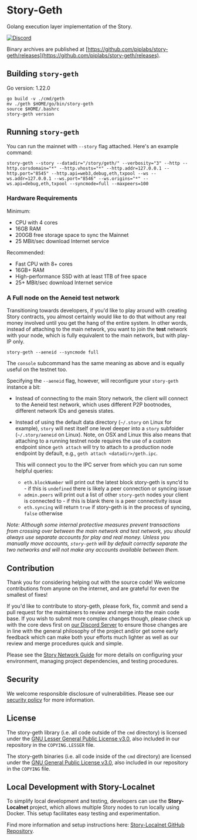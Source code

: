 # Story-Geth

Golang execution layer implementation of the Story.

[![Discord](https://img.shields.io/badge/discord-join%20chat-blue.svg)](https://discord.gg/StoryProtocol )

Binary archives are published at [https://github.com/piplabs/story-geth/releases](https://github.com/piplabs/story-geth/releases).

## Building `story-geth`

Go version: 1.22.0

```shell
go build -v ./cmd/geth
mv ./geth $HOME/go/bin/story-geth
source $HOME/.bashrc
story-geth version
```

## Running `story-geth`

You can run the mainnet with `--story` flag attached. Here's an example command:

```shell
story-geth --story --datadir="/story/geth/" --verbosity="3" --http --http.corsdomain="*" --http.vhosts="*" --http.addr=127.0.0.1 --http.port="8545" --http.api=web3,debug,eth,txpool --ws --ws.addr=127.0.0.1 --ws.port="8546" --ws.origins="*" --ws.api=debug,eth,txpool --syncmode=full --maxpeers=100
```

### Hardware Requirements

Minimum:

* CPU with 4 cores
* 16GB RAM
* 200GB free storage space to sync the Mainnet
* 25 MBit/sec download Internet service

Recommended:

* Fast CPU with 8+ cores
* 16GB+ RAM
* High-performance SSD with at least 1TB of free space
* 25+ MBit/sec download Internet service

### A Full node on the Aeneid test network

Transitioning towards developers, if you'd like to play around with creating Story
contracts, you almost certainly would like to do that without any real money involved until
you get the hang of the entire system. In other words, instead of attaching to the main
network, you want to join the **test** network with your node, which is fully equivalent to
the main network, but with play-IP only.

```shell
story-geth --aeneid --syncmode full
```

The `console` subcommand has the same meaning as above and is equally
useful on the testnet too.

Specifying the `--aeneid` flag, however, will reconfigure your `story-geth` instance a bit:

* Instead of connecting to the main Story network, the client will connect to the Aeneid
   test network, which uses different P2P bootnodes, different network IDs and genesis
   states.
* Instead of using the default data directory (`~/.story` on Linux for example), `story`
   will nest itself one level deeper into a `story` subfolder (`~/.story/aeneid` on
   Linux). Note, on OSX and Linux this also means that attaching to a running testnet node
   requires the use of a custom endpoint since `geth attach` will try to attach to a
   production node endpoint by default, e.g., `geth attach <datadir>/geth.ipc`.

  This will connect you to the IPC server from which you can run some helpful queries:
  * `eth.blockNumber` will print out the latest block story-geth is sync’d to - if this is `undefined` there is likely a peer connection or syncing issue
  * `admin.peers` will print out a list of other `story-geth` nodes your client is connected to - if this is blank there is a peer connectivity issue
  * `eth.syncing` will return `true` if story-geth is in the process of syncing, `false` otherwise

*Note: Although some internal protective measures prevent transactions from
crossing over between the main network and test network, you should always
use separate accounts for play and real money. Unless you manually move
accounts, `story-geth` will by default correctly separate the two networks and will not make any
accounts available between them.*

## Contribution

Thank you for considering helping out with the source code! We welcome contributions
from anyone on the internet, and are grateful for even the smallest of fixes!

If you'd like to contribute to story-geth, please fork, fix, commit and send a pull request
for the maintainers to review and merge into the main code base. If you wish to submit
more complex changes though, please check up with the core devs first on [our Discord Server](https://discord.gg/StoryProtocol)
to ensure those changes are in line with the general philosophy of the project and/or get
some early feedback which can make both your efforts much lighter as well as our review
and merge procedures quick and simple.

Please see the [Story Network Guide](https://docs.story.foundation/docs/story-network#/) for more details on configuring your environment, managing project dependencies, and testing procedures.

## Security

We welcome responsible disclosure of vulnerabilities. Please see our [security policy](SECURITY.md) for more information.

## License

The story-geth library (i.e. all code outside of the `cmd` directory) is licensed under the
[GNU Lesser General Public License v3.0](https://www.gnu.org/licenses/lgpl-3.0.en.html),
also included in our repository in the `COPYING.LESSER` file.

The story-geth binaries (i.e. all code inside of the `cmd` directory) are licensed under the
[GNU General Public License v3.0](https://www.gnu.org/licenses/gpl-3.0.en.html), also
included in our repository in the `COPYING` file.

## Local Development with Story-Localnet

To simplify local development and testing, developers can use the **Story-Localnet** project, which allows multiple Story nodes to run locally using Docker. This setup facilitates easy testing and experimentation.

Find more information and setup instructions here:
[Story-Localnet GitHub Repository](https://github.com/piplabs/story-localnet).